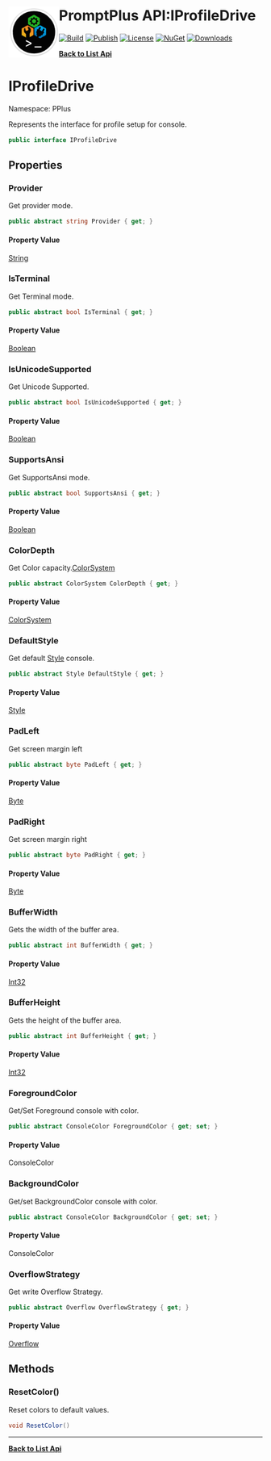 # <img align="left" width="100" height="100" src="../images/icon.png">PromptPlus API:IProfileDrive 

[![Build](https://github.com/FRACerqueira/PromptPlus/workflows/Build/badge.svg)](https://github.com/FRACerqueira/PromptPlus/actions/workflows/build.yml)
[![Publish](https://github.com/FRACerqueira/PromptPlus/actions/workflows/publish.yml/badge.svg)](https://github.com/FRACerqueira/PromptPlus/actions/workflows/publish.yml)
[![License](https://img.shields.io/github/license/FRACerqueira/PromptPlus)](https://github.com/FRACerqueira/PromptPlus/blob/master/LICENSE)
[![NuGet](https://img.shields.io/nuget/v/PromptPlus)](https://www.nuget.org/packages/PromptPlus/)
[![Downloads](https://img.shields.io/nuget/dt/PromptPlus)](https://www.nuget.org/packages/PromptPlus/)

[**Back to List Api**](./apis.md)

# IProfileDrive

Namespace: PPlus

Represents the interface for profile setup for console.

```csharp
public interface IProfileDrive
```

## Properties

### <a id="properties-provider"/>**Provider**

Get provider mode.

```csharp
public abstract string Provider { get; }
```

#### Property Value

[String](https://docs.microsoft.com/en-us/dotnet/api/system.string)<br>

### <a id="properties-isterminal"/>**IsTerminal**

Get Terminal mode.

```csharp
public abstract bool IsTerminal { get; }
```

#### Property Value

[Boolean](https://docs.microsoft.com/en-us/dotnet/api/system.boolean)<br>

### <a id="properties-isunicodesupported"/>**IsUnicodeSupported**

Get Unicode Supported.

```csharp
public abstract bool IsUnicodeSupported { get; }
```

#### Property Value

[Boolean](https://docs.microsoft.com/en-us/dotnet/api/system.boolean)<br>

### <a id="properties-supportsansi"/>**SupportsAnsi**

Get SupportsAnsi mode.

```csharp
public abstract bool SupportsAnsi { get; }
```

#### Property Value

[Boolean](https://docs.microsoft.com/en-us/dotnet/api/system.boolean)<br>

### <a id="properties-colordepth"/>**ColorDepth**

Get Color capacity.[ColorSystem](./pplus.colorsystem.md)

```csharp
public abstract ColorSystem ColorDepth { get; }
```

#### Property Value

[ColorSystem](./pplus.colorsystem.md)<br>

### <a id="properties-defaultstyle"/>**DefaultStyle**

Get default [Style](./pplus.style.md) console.

```csharp
public abstract Style DefaultStyle { get; }
```

#### Property Value

[Style](./pplus.style.md)<br>

### <a id="properties-padleft"/>**PadLeft**

Get screen margin left

```csharp
public abstract byte PadLeft { get; }
```

#### Property Value

[Byte](https://docs.microsoft.com/en-us/dotnet/api/system.byte)<br>

### <a id="properties-padright"/>**PadRight**

Get screen margin right

```csharp
public abstract byte PadRight { get; }
```

#### Property Value

[Byte](https://docs.microsoft.com/en-us/dotnet/api/system.byte)<br>

### <a id="properties-bufferwidth"/>**BufferWidth**

Gets the width of the buffer area.

```csharp
public abstract int BufferWidth { get; }
```

#### Property Value

[Int32](https://docs.microsoft.com/en-us/dotnet/api/system.int32)<br>

### <a id="properties-bufferheight"/>**BufferHeight**

Gets the height of the buffer area.

```csharp
public abstract int BufferHeight { get; }
```

#### Property Value

[Int32](https://docs.microsoft.com/en-us/dotnet/api/system.int32)<br>

### <a id="properties-foregroundcolor"/>**ForegroundColor**

Get/Set Foreground console with color.

```csharp
public abstract ConsoleColor ForegroundColor { get; set; }
```

#### Property Value

ConsoleColor<br>

### <a id="properties-backgroundcolor"/>**BackgroundColor**

Get/set BackgroundColor console with color.

```csharp
public abstract ConsoleColor BackgroundColor { get; set; }
```

#### Property Value

ConsoleColor<br>

### <a id="properties-overflowstrategy"/>**OverflowStrategy**

Get write Overflow Strategy.

```csharp
public abstract Overflow OverflowStrategy { get; }
```

#### Property Value

[Overflow](./pplus.overflow.md)<br>

## Methods

### <a id="methods-resetcolor"/>**ResetColor()**

Reset colors to default values.

```csharp
void ResetColor()
```


- - -
[**Back to List Api**](./apis.md)
